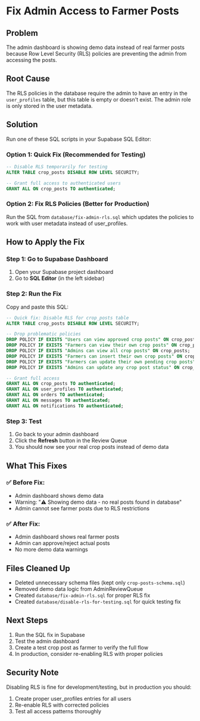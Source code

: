 # Fix Admin Access to Farmer Posts

## Problem
The admin dashboard is showing demo data instead of real farmer posts because Row Level Security (RLS) policies are preventing the admin from accessing the posts.

## Root Cause
The RLS policies in the database require the admin to have an entry in the `user_profiles` table, but this table is empty or doesn't exist. The admin role is only stored in the user metadata.

## Solution
Run one of these SQL scripts in your Supabase SQL Editor:

### Option 1: Quick Fix (Recommended for Testing)
```sql
-- Disable RLS temporarily for testing
ALTER TABLE crop_posts DISABLE ROW LEVEL SECURITY;

-- Grant full access to authenticated users
GRANT ALL ON crop_posts TO authenticated;
```

### Option 2: Fix RLS Policies (Better for Production)
Run the SQL from `database/fix-admin-rls.sql` which updates the policies to work with user metadata instead of user_profiles.

## How to Apply the Fix

### Step 1: Go to Supabase Dashboard
1. Open your Supabase project dashboard
2. Go to **SQL Editor** (in the left sidebar)

### Step 2: Run the Fix
Copy and paste this SQL:

```sql
-- Quick fix: Disable RLS for crop_posts table
ALTER TABLE crop_posts DISABLE ROW LEVEL SECURITY;

-- Drop problematic policies
DROP POLICY IF EXISTS "Users can view approved crop posts" ON crop_posts;
DROP POLICY IF EXISTS "Farmers can view their own crop posts" ON crop_posts;
DROP POLICY IF EXISTS "Admins can view all crop posts" ON crop_posts;
DROP POLICY IF EXISTS "Farmers can insert their own crop posts" ON crop_posts;
DROP POLICY IF EXISTS "Farmers can update their own pending crop posts" ON crop_posts;
DROP POLICY IF EXISTS "Admins can update any crop post status" ON crop_posts;

-- Grant full access
GRANT ALL ON crop_posts TO authenticated;
GRANT ALL ON user_profiles TO authenticated;
GRANT ALL ON orders TO authenticated;
GRANT ALL ON messages TO authenticated;
GRANT ALL ON notifications TO authenticated;
```

### Step 3: Test
1. Go back to your admin dashboard
2. Click the **Refresh** button in the Review Queue
3. You should now see your real crop posts instead of demo data

## What This Fixes

### ✅ Before Fix:
- Admin dashboard shows demo data
- Warning: "⚠️ Showing demo data - no real posts found in database"
- Admin cannot see farmer posts due to RLS restrictions

### ✅ After Fix:
- Admin dashboard shows real farmer posts
- Admin can approve/reject actual posts
- No more demo data warnings

## Files Cleaned Up
- Deleted unnecessary schema files (kept only `crop-posts-schema.sql`)
- Removed demo data logic from AdminReviewQueue
- Created `database/fix-admin-rls.sql` for proper RLS fix
- Created `database/disable-rls-for-testing.sql` for quick testing fix

## Next Steps
1. Run the SQL fix in Supabase
2. Test the admin dashboard
3. Create a test crop post as farmer to verify the full flow
4. In production, consider re-enabling RLS with proper policies

## Security Note
Disabling RLS is fine for development/testing, but in production you should:
1. Create proper user_profiles entries for all users
2. Re-enable RLS with corrected policies
3. Test all access patterns thoroughly
